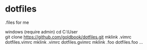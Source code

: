 dotfiles
========
.files for me

windows (require admin)
cd C:\User\
git clone https://github.com/goldbook/dotfiles.git
mklink .vimrc dotfiles\.vimrc
mklink .vimrc dotfiles\.gvimrc
mklink .foo dotfiles\.foo
...
